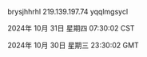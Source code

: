 brysjhhrhl 219.139.197.74 yqqlmgsycl

2024年 10月 31日 星期四 07:30:02 CST

2024年 10月 30日 星期三 23:30:02 GMT
